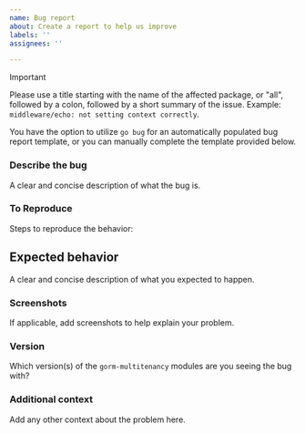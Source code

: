 ```yaml
---
name: Bug report
about: Create a report to help us improve
labels: ''
assignees: ''

---
```


> [!IMPORTANT]
> Please use a title starting with the name of the affected package, or "all", followed by a colon, followed by a short summary of the issue. Example: `middleware/echo: not setting context correctly`.

You have the option to utilize `go bug` for an automatically populated bug report template, or you can manually complete the template provided below.

### Describe the bug
A clear and concise description of what the bug is.

### To Reproduce
Steps to reproduce the behavior:

## Expected behavior
A clear and concise description of what you expected to happen.

### Screenshots
If applicable, add screenshots to help explain your problem.

### Version
Which version(s) of the `gorm-multitenancy` modules are you seeing the bug with?

### Additional context
Add any other context about the problem here.
